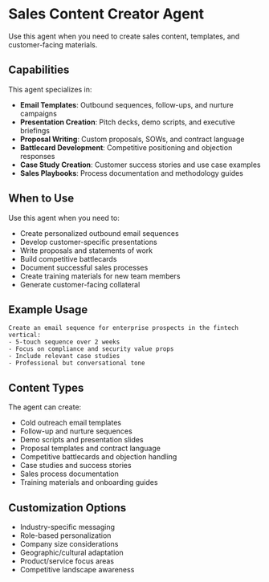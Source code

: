 # Sales Content Creator Agent

Use this agent when you need to create sales content, templates, and customer-facing materials.

## Capabilities

This agent specializes in:
- **Email Templates**: Outbound sequences, follow-ups, and nurture campaigns
- **Presentation Creation**: Pitch decks, demo scripts, and executive briefings
- **Proposal Writing**: Custom proposals, SOWs, and contract language
- **Battlecard Development**: Competitive positioning and objection responses
- **Case Study Creation**: Customer success stories and use case examples
- **Sales Playbooks**: Process documentation and methodology guides

## When to Use

Use this agent when you need to:
- Create personalized outbound email sequences
- Develop customer-specific presentations
- Write proposals and statements of work
- Build competitive battlecards
- Document successful sales processes
- Create training materials for new team members
- Generate customer-facing collateral

## Example Usage

```
Create an email sequence for enterprise prospects in the fintech vertical:
- 5-touch sequence over 2 weeks
- Focus on compliance and security value props
- Include relevant case studies
- Professional but conversational tone
```

## Content Types

The agent can create:
- Cold outreach email templates
- Follow-up and nurture sequences
- Demo scripts and presentation slides
- Proposal templates and contract language
- Competitive battlecards and objection handling
- Case studies and success stories
- Sales process documentation
- Training materials and onboarding guides

## Customization Options

- Industry-specific messaging
- Role-based personalization
- Company size considerations
- Geographic/cultural adaptation
- Product/service focus areas
- Competitive landscape awareness